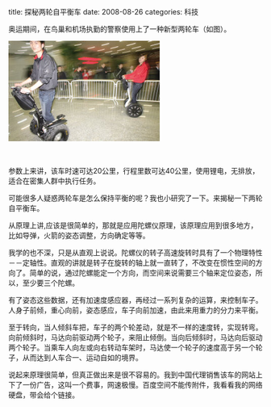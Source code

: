 title: 探秘两轮自平衡车
date: 2008-08-26
categories: 科技

奥运期间，在鸟巢和机场执勤的警察使用上了一种新型两轮车（如图）。  

[![](images/20080408081830b175a.jpg)](http://cimg21.163.com/cnews/2008/4/8/20080408081830b175a.jpg)

[  
](http://cimg21.163.com/cnews/2008/4/8/20080408081830b175a.jpg)

参数上来讲，该车时速可达20公里，行程里数可达40公里，使用锂电，无排放，适合在密集人群中执行任务。  
  
可能很多人疑惑两轮车是怎么保持平衡的呢？我也小研究了一下。来揭秘一下两轮自平衡车。  
  
从原理上讲,应该是很简单的，那就是应用陀螺仪原理，该原理应用到很多地方，比如导弹，火箭的姿态调整，方向确定等等。  
  
我学的也不深，只是从直观上说说。陀螺仪的转子高速旋转时具有了一个物理特性－－定轴性。直观的讲就是转子在旋转的轴上就一直转了，不改变在惯性空间的方向了。简单的说，通过陀螺能定一个方向，而空间来说需要三个轴来定位姿态，所以，至少要三个陀螺。  
  
有了姿态这些数据，还有加速度感应器，再经过一系列复杂的运算，来控制车子。人身子前倾，重心向前，姿态感应，车子向前加速，由此来用重力的分力来平衡。  
  
至于转向，当人倾斜车把，车子的两个轮差动，就是不一样的速度转，实现转弯。向前倾斜时，马达向前驱动两个轮子，来阻止倾倒。当向后倾斜时，马达向后驱动两个轮子。当乘车人向左或向右转动车架时，马达使一个轮子的速度高于另一个轮子，从而达到人车合一、运动自如的境界。  
  
说起来原理很简单，但真正做出来是很不容易的。我到中国代理销售该车的网站上下了一份广告，这叫一个费事，网速极慢。百度空间不能传附件，我看看我的网络硬盘，带会给个链接。

